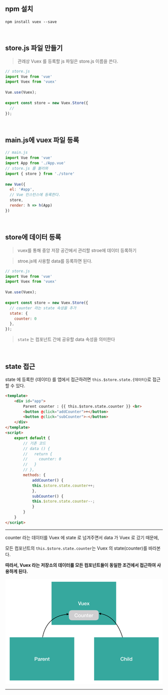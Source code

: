 
## npm 설치
`npm install vuex --save`

<br>

## store.js 파일 만들기
> 관례상 Vuex 를 등록할 js 파일은 store.js 이름을 쓴다.
```js
// store.js
import Vue from 'vue'
import Vuex from 'vuex'

Vue.use(Vuex);

export const store = new Vuex.Store({
  //
});

```
<br>

## main.js에 vuex 파일 등록
```js
// main.js
import Vue from 'vue'
import App from './App.vue'
// store.js 를 불러와
import { store } from './store'

new Vue({
  el: '#app',
  // Vue 인스턴스에 등록한다.
  store,
  render: h => h(App)
})
```
<br>

## store에 데이터 등록
> vuex를 통해 중앙 저장 공간에서 관리할 stroe에 데이터 등록하기

> stroe.js에 사용할 data를 등록하면 된다.
```js
// store.js
import Vue from 'vue'
import Vuex from 'vuex'

Vue.use(Vuex);

export const store = new Vuex.Store({
  // counter 라는 state 속성을 추가
  state: {
    counter: 0
  },
});
```
> `state` 는 컴포넌트 간에 공유할 data 속성을 의미한다

<br>

## state 접근
state 에 등록한 {데이터} 를 앱에서 접근하려면 `this.$store.state.{데이터}`로 접근할 수 있다.
```html
<template>
    <div id="app">
        Parent counter : {{ this.$store.state.counter }} <br>
        <button @click="addCounter">+</button>
        <button @click="subCounter">-</button>
    </div>
</template>
<script>
    export default {
        // 기존 코드
        // data () {
        //   return {
        //     counter: 0
        //   }
        // },
        methods: {
            addCounter() {
            this.$store.state.counter++;
            },
            subCounter() {
            this.$store.state.counter--;
            }
        }
    }
</script>
```



---

counter 라는 데이터를 Vuex 에 state 로 넘겨주면서 data 가 Vuex 로 갔기 때문에, 

모든 컴포넌트의 `this.$store.state.counter`는  Vuex 의 state(counter)를 바라본다. 

**따라서, Vuex 라는 저장소의 데이터를 모든 컴포넌트들이 동일한 조건에서 접근하여 사용하게 된다.**

![1574834176195](assets/1574834176195.png)

---



